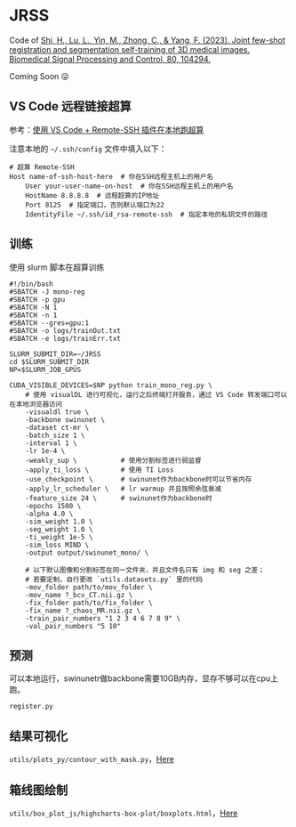 # JRSS
Code of [Shi, H., Lu, L., Yin, M., Zhong, C., & Yang, F. (2023). Joint few-shot registration and segmentation self-training of 3D medical images. Biomedical Signal Processing and Control, 80, 104294.](https://doi.org/10.1016/j.bspc.2022.104294)

Coming Soon :stuck_out_tongue_winking_eye:

## VS Code 远程链接超算

参考：[使用 VS Code + Remote-SSH 插件在本地跑超算](https://blog.csdn.net/qq_36484003/article/details/109595387)

注意本地的 `~/.ssh/config` 文件中填入以下：

```shell script
# 超算 Remote-SSH
Host name-of-ssh-host-here  # 你在SSH远程主机上的用户名
    User your-user-name-on-host  # 你在SSH远程主机上的用户名
    HostName 8.8.8.8  # 远程超算的IP地址
    Port 8125  # 指定端口，否则默认端口为22
    IdentityFile ~/.ssh/id_rsa-remote-ssh  # 指定本地的私钥文件的路径
```

## 训练

使用 slurm 脚本在超算训练

```shell script
#!/bin/bash
#SBATCH -J mono-reg
#SBATCH -p gpu
#SBATCH -N 1
#SBATCH -n 1
#SBATCH --gres=gpu:1
#SBATCH -o logs/trainOut.txt
#SBATCH -e logs/trainErr.txt

SLURM_SUBMIT_DIR=~/JRSS
cd $SLURM_SUBMIT_DIR
NP=$SLURM_JOB_GPUS

CUDA_VISIBLE_DEVICES=$NP python train_mono_reg.py \
    # 使用 visualDL 进行可视化，运行之后终端打开服务，通过 VS Code 转发端口可以在本地浏览器访问
    -visualdl true \    
    -backbone swinunet \
    -dataset ct-mr \
    -batch_size 1 \
    -interval 1 \
    -lr 1e-4 \
    -weakly_sup \           # 使用分割标签进行弱监督
    -apply_ti_loss \        # 使用 TI Loss
    -use_checkpoint \       # swinunet作为backbone时可以节省内存
    -apply_lr_scheduler \   # lr warmup 并且按照余弦衰减
    -feature_size 24 \      # swinunet作为backbone时
    -epochs 1500 \
    -alpha 4.0 \
    -sim_weight 1.0 \
    -seg_weight 1.0 \
    -ti_weight 1e-5 \
    -sim_loss MIND \
    -output output/swinunet_mono/ \

    # 以下默认图像和分割标签在同一文件夹，并且文件名只有 img 和 seg 之差；
    # 若要定制，自行更改 `utils.datasets.py` 里的代码
    -mov_folder path/to/mov_folder \
    -mov_name ?_bcv_CT.nii.gz \
    -fix_folder path/to/fix_folder \
    -fix_name ?_chaos_MR.nii.gz \
    -train_pair_numbers "1 2 3 4 6 7 8 9" \
    -val_pair_numbers "5 10"

```

## 预测
可以本地运行，swinunetr做backbone需要10GB内存，显存不够可以在cpu上跑。

`register.py`

## 结果可视化

`utils/plots_py/contour_with_mask.py`，[Here](utils/plots_py/README.md)

## 箱线图绘制

`utils/box_plot_js/highcharts-box-plot/boxplots.html`，[Here](utils/box_plot_js/highcharts-box-plot/README.md)

